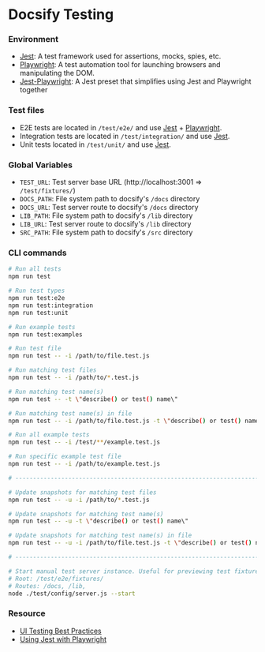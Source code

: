 # Docsify Testing

### Environment

- [Jest](https://jestjs.io): A test framework used for assertions, mocks, spies, etc.
- [Playwright](https://playwright.dev): A test automation tool for launching browsers and manipulating the DOM.
- [Jest-Playwright](https://github.com/playwright-community/jest-playwright): A Jest preset that simplifies using Jest and Playwright together

### Test files

- E2E tests are located in `/test/e2e/` and use [Jest](https://jestjs.io) + [Playwright](https://playwright.dev).
- Integration tests are located in `/test/integration/` and use [Jest](https://jestjs.io).
- Unit tests located in `/test/unit/` and use [Jest](https://jestjs.io).

### Global Variables

- `TEST_URL`: Test server base URL (http://localhost:3001 => `/test/fixtures/`)
- `DOCS_PATH`: File system path to docsify's `/docs` directory
- `DOCS_URL`: Test server route to docsify's `/docs` directory
- `LIB_PATH`: File system path to docsify's `/lib` directory
- `LIB_URL`: Test server route to docsify's `/lib` directory
- `SRC_PATH`: File system path to docsify's `/src` directory

### CLI commands

```bash
# Run all tests
npm run test

# Run test types
npm run test:e2e
npm run test:integration
npm run test:unit

# Run example tests
npm run test:examples

# Run test file
npm run test -- -i /path/to/file.test.js

# Run matching test files
npm run test -- -i /path/to/*.test.js

# Run matching test name(s)
npm run test -- -t \"describe() or test() name\"

# Run matching test name(s) in file
npm run test -- -i /path/to/file.test.js -t \"describe() or test() name\"

# Run all example tests
npm run test -- -i /test/**/example.test.js

# Run specific example test file
npm run test -- -i /path/to/example.test.js

# ------------------------------------------------------------------------------

# Update snapshots for matching test files
npm run test -- -u -i /path/to/*.test.js

# Update snapshots for matching test name(s)
npm run test -- -u -t \"describe() or test() name\"

# Update snapshots for matching test name(s) in file
npm run test -- -u -i /path/to/file.test.js -t \"describe() or test() name\"

# ------------------------------------------------------------------------------

# Start manual test server instance. Useful for previewing test fixtures.
# Root: /test/e2e/fixtures/
# Routes: /docs, /lib,
node ./test/config/server.js --start
```

### Resource

- [UI Testing Best Practices](https://github.com/NoriSte/ui-testing-best-practices)
- [Using Jest with Playwright](https://playwright.tech/blog/using-jest-with-playwright)
